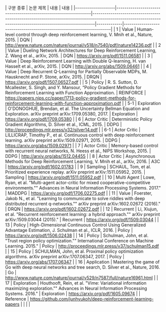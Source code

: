 | 구분                 종류                                                            | 논문 제목                                                                                                                                                   | 내용        | 내용                                                                  |
|--------------------|-----------------------------------------------------------------|-------------------------------------------------------------------------------------------------------------------------------------------------------------|-------------|-----------------------------------------------------------------------|
| 1                  | Value                                                           | Human-level control through deep reinforcement learning, V. Mnih et al., Nature, 2015.                                                                      | DQN         | http://www.nature.com/nature/journal/v518/n7540/pdf/nature14236.pdf   |
| 2                  | Value                                                           | Dueling Network Architectures for Deep Reinforcement Learning, Z. Wang et al., arXiv, 2015.                                                                 | DQN         | https://arxiv.org/pdf/1511.06581                                      |
| 3                  | Value                                                           | Deep Reinforcement Learning with Double Q-learning, H. van Hasselt et al., arXiv, 2015.                                                                     | DQN         | http://arxiv.org/abs/1509.06461                                       |
| 4                  | Value                                                           | Deep Recurrent Q-Learning for Partially Observable MDPs, M. Hausknecht and P. Stone, arXiv, 2015.                                                           | DRQN        | https://arxiv.org/pdf/1507.06527.pdf                                  |
| 5                  | Policy                                                          | R. S. Sutton, D. Mcallester, S. Singh, and Y. Mansour, “Policy Gradient Methods for Reinforcement Learning with Function Approximation.                                                           | REINFORCE        | https://papers.nips.cc/paper/1713-policy-gradient-methods-for-reinforcement-learning-with-function-approximation.pdf                                  |
| 5-1                | Exploration                                                     | O'DONOGHUE, Brendan, et al. The Uncertainty Bellman Equation and Exploration. arXiv preprint arXiv:1709.05380, 2017.                                        | Exploration | https://arxiv.org/pdf/1709.05380                                      |
| 6                  | Actor Critic                                                    | Deterministic Policy Gradient Algorithms, D. Silver et al., ICML, 2015.                                                                                     | DDPG        | http://proceedings.mlr.press/v32/silver14.pdf                         |
| 6-1                | Actor Critic                                                    | LILLICRAP, Timothy P., et al. Continuous control with deep reinforcement learning. arXiv preprint arXiv:1509.02971, 2015.                                   | DDPG        | https://arxiv.org/abs/1509.02971                                      |
| 7                  | Actor Critic                                                    | Memory-based control with recurrent neural networks, N. Heess et al., NIPS Workshop, 2015.                                                                  | DDPG        | http://arxiv.org/abs/1512.04455                                       |
| 8                  | Actor Critic                                                    | Asynchronous Methods for Deep Reinforcement Learning, V. Mnih et al., arXiv, 2016.                                                                          | A3C         | https://arxiv.org/pdf/1602.01783                                      |
| 9                  | Sampling                                                        | SCHAUL, Tom, et al. Prioritized experience replay. arXiv preprint arXiv:1511.05952, 2015.                                                                   | Sampling    | https://arxiv.org/pdf/1511.05952.pdf                                  |
| 10                 | Multi Agent                                                     | Lowe, Ryan, et al. "Multi-agent actor-critic for mixed cooperative-competitive environments."" Advances in Neural Information Processing Systems. 2017."    | MADDPG      | https://arxiv.org/pdf/1706.02275.pdf                                  |
| 11                 | Value                                                           | Foerster, Jakob N., et al. "Learning to communicate to solve riddles with deep distributed recurrent q-networks."" arXiv preprint arXiv:1602.02672 (2016)." | DRQN        | https://arxiv.org/pdf/1602.02672.pdf                                  |
| 12                 | Recurrent                                                       | Li, Xiujun, et al. "Recurrent reinforcement learning: a hybrid approach."" arXiv preprint arXiv:1509.03044 (2015)."                                         | Recurrent   | https://arxiv.org/pdf/1509.03044                                      |
| 13                 | Policy                                                          | High-Dimensional Continuous Control Using Generalized Advantage Estimation, J. Schulman et al., ICLR, 2016.                                                 | Policy      | https://arxiv.org/pdf/1506.02438                                      |
| 14                 | Policy                                                          | Schulman, John, et al. "Trust region policy optimization."" International Conference on Machine Learning. 2015."                                            | Policy      | http://proceedings.mlr.press/v37/schulman15.pdf                       |
| 15                 | Policy                                                          | SCHULMAN, John, et al. Proximal policy optimization algorithms. arXiv preprint arXiv:1707.06347, 2017.                                                      | Policy      | https://arxiv.org/abs/1707.06347                                      |
| 16                 | Application                                                     | Mastering the game of Go with deep neural networks and tree search, D. Silver et al., Nature, 2016.                                                         | Go          | http://www.nature.com/nature/journal/v529/n7587/full/nature16961.html |
| 17                 | Exploration                                                     | Houthooft, Rein, et al. "Vime: Variational information maximizing exploration."" Advances in Neural Information Processing Systems. 2016."                  | Exploration | https://arxiv.org/pdf/1605.09674                                      |
| Reference          | https://github.com/junhyukoh/deep-reinforcement-learning-papers |                                                                                                                                                             |             |                                                                       |

